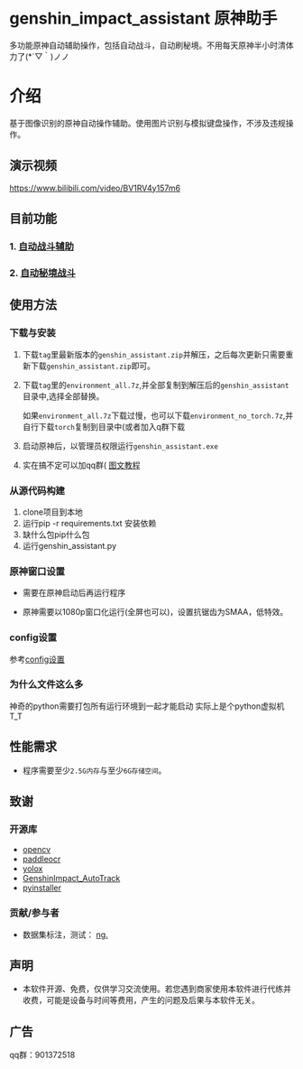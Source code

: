 # genshin_impact_assistant 原神助手  

多功能原神自动辅助操作，包括自动战斗，自动刷秘境。不用每天原神半小时清体力了(*´▽｀)ノノ

# 介绍

基于图像识别的原神自动操作辅助。使用图片识别与模拟键盘操作，不涉及违规操作。

## 演示视频

https://www.bilibili.com/video/BV1RV4y157m6

## 目前功能

### 1. [自动战斗辅助](./doc/combat_assi.md)

### 2. [自动秘境战斗](./doc/domain_assi.md)

## 使用方法

### 下载与安装

1. 下载`tag`里最新版本的`genshin_assistant.zip`并解压，之后每次更新只需要重新下载`genshin_assistant.zip`即可。
2. 下载`tag`里的`environment_all.7z`,并全部复制到解压后的`genshin_assistant`目录中,选择全部替换。

    如果`environment_all.7z`下载过慢，也可以下载`environment_no_torch.7z`,并自行下载`torch`复制到目录中(或者加入q群下载
3. 启动原神后，以管理员权限运行`genshin_assistant.exe`
4. 实在搞不定可以加qq群(
[图文教程](doc/install.md)

### 从源代码构建

1. clone项目到本地
2. 运行pip -r requirements.txt 安装依赖
3. 缺什么包pip什么包
4. 运行genshin_assistant.py

### 原神窗口设置

- 需要在原神启动后再运行程序

- 原神需要以1080p窗口化运行(全屏也可以)，设置抗锯齿为SMAA，低特效。

### config设置

参考[config设置](./doc/config.md)

### 为什么文件这么多

神奇的python需要打包所有运行环境到一起才能启动 实际上是个python虚拟机 T_T

## 性能需求

- 程序需要至少`2.5G内存`与至少`6G存储空间`。

## 致谢

### 开源库

- [opencv](https://github.com/opencv/opencv)
- [paddleocr](https://github.com/PaddlePaddle/PaddleOCR)
- [yolox](https://github.com/Megvii-BaseDetection/YOLOX)
- [GenshinImpact_AutoTrack](https://github.com/GengGode/GenshinImpact_AutoTrack_DLL)
- [pyinstaller](https://github.com/pyinstaller/pyinstaller)

### 贡献/参与者

- 数据集标注，测试： [nɡ.](https://space.bilibili.com/396023811)

## 声明

- 本软件开源、免费，仅供学习交流使用。若您遇到商家使用本软件进行代练并收费，可能是设备与时间等费用，产生的问题及后果与本软件无关。

## 广告

qq群：901372518

